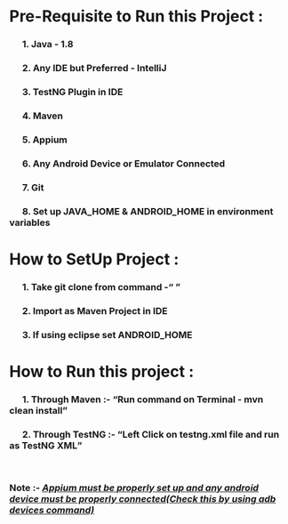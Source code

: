 <h1>Pre-Requisite to Run this Project :</h1>
<h3>&nbsp;&nbsp;&nbsp;&nbsp;&nbsp;&nbsp;1. Java - 1.8 <h3>
<h3>&nbsp;&nbsp;&nbsp;&nbsp;&nbsp;&nbsp;2. Any IDE but Preferred - IntelliJ <h3>
<h3>&nbsp;&nbsp;&nbsp;&nbsp;&nbsp;&nbsp;3. TestNG Plugin in IDE <h3>
<h3>&nbsp;&nbsp;&nbsp;&nbsp;&nbsp;&nbsp;4. Maven <h3>
<h3>&nbsp;&nbsp;&nbsp;&nbsp;&nbsp;&nbsp;5. Appium <h3>
<h3>&nbsp;&nbsp;&nbsp;&nbsp;&nbsp;&nbsp;6. Any Android Device or Emulator Connected <h3>
<h3>&nbsp;&nbsp;&nbsp;&nbsp;&nbsp;&nbsp;7. Git <h3>
<h3>&nbsp;&nbsp;&nbsp;&nbsp;&nbsp;&nbsp;8. Set up JAVA_HOME & ANDROID_HOME in environment variables <h3>
  
<h1>How to SetUp Project :</h1>
<h3>&nbsp;&nbsp;&nbsp;&nbsp;&nbsp;&nbsp;1. Take git clone from command -<q> </q></h3>
<h3>&nbsp;&nbsp;&nbsp;&nbsp;&nbsp;&nbsp;2. Import as Maven Project in IDE <h3>
<h3>&nbsp;&nbsp;&nbsp;&nbsp;&nbsp;&nbsp;3. If using eclipse set ANDROID_HOME <h3>
  
<h1>How to Run this project :</h1>
    <h3>&nbsp;&nbsp;&nbsp;&nbsp;&nbsp;&nbsp;1. Through Maven  :- <q>Run command on Terminal - mvn clean install</q></h3>
    <h3>&nbsp;&nbsp;&nbsp;&nbsp;&nbsp;&nbsp;2. Through TestNG :-  <q>Left Click on testng.xml file and run as TestNG XML</q></h3>
    </br>
    
<h3>Note :- <u><i>Appium must be properly set up and any android device must be properly connected(Check this by using adb devices command)</i></u></h3>
